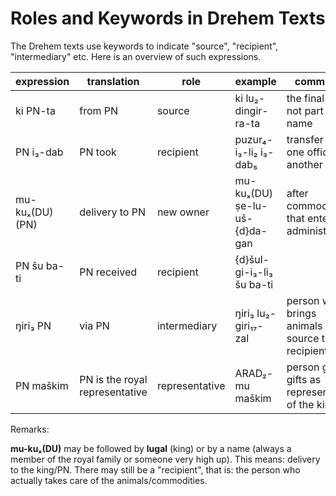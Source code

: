 # Roles and Keywords in Drehem Texts

The Drehem texts use keywords to indicate "source", "recipient", "intermediary" etc. Here is an overview of such expressions.

| expression | translation | role | example | comments |
|----------- | ----------- |------|---------|----------|
| ki PN-ta   | from PN     | source | ki lu₂-dingir-ra-ta | the final -ta is not part of the name |
| PN i₃-dab  | PN took     | recipient | puzur₄-i₃-li₂ i₃-dab₅ | transfer from one office to another|
| mu-kuₓ(DU) (PN) | delivery to PN | new owner | mu-kuₓ(DU) ṣe-lu-uš-{d}da-gan       | after commodities that enter the administration |
| PN šu ba-ti  | PN received | recipient | {d}šul-gi-i₃-li₃ šu ba-ti |  |
| ŋiri₃ PN | via PN | intermediary | ŋiri₃ lu₂-giri₁₇-zal | person who brings animals from source to recipient |
| PN maškim | PN is the royal representative | representative | ARAD₂-mu maškim | person giving gifts as representative of the king |

Remarks: 

**mu-kuₓ(DU)** may be followed by **lugal** (king) or by a name (always a member of the royal family or someone very high up). This means: delivery to the king/PN. There may still be a "recipient", that is: the person who actually takes care of the animals/commodities.
